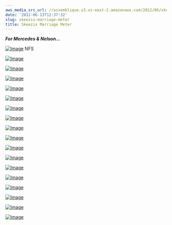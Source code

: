 ```yaml
---
aws_media_src_url: //assemblique.s3.us-east-2.amazonaws.com/2012/06/skeezix-mm11.jpg
date: '2012-06-13T12:37:32'
slug: skeezix-marriage-meter
title: Skeezix Marriage Meter
---
```


 ***For Mercedes & Nelson…***

 [![Image](//assemblique.s3.us-east-2.amazonaws.com/2012/06/skeezix-mm11.jpg?w=487)](//assemblique.s3.us-east-2.amazonaws.com/2012/06/skeezix-mm11.jpg) NFS

 [![Image](//assemblique.s3.us-east-2.amazonaws.com/2012/06/skeezix-mm21.jpg?w=487)](//assemblique.s3.us-east-2.amazonaws.com/2012/06/skeezix-mm21.jpg)

 [![Image](//assemblique.s3.us-east-2.amazonaws.com/2012/06/skeezix-mm-deatil1.jpg?w=487)](//assemblique.s3.us-east-2.amazonaws.com/2012/06/skeezix-mm-deatil1.jpg)

 [![Image](//assemblique.s3.us-east-2.amazonaws.com/2012/06/skeezix-mm-angle21.jpg?w=487)](//assemblique.s3.us-east-2.amazonaws.com/2012/06/skeezix-mm-angle21.jpg)

 [![Image](//assemblique.s3.us-east-2.amazonaws.com/2012/06/skeezix-mm-tophalf1.jpg?w=487)](//assemblique.s3.us-east-2.amazonaws.com/2012/06/skeezix-mm-tophalf1.jpg)

 [![Image](//assemblique.s3.us-east-2.amazonaws.com/2012/06/skeezix-mm-detail21.jpg?w=487)](//assemblique.s3.us-east-2.amazonaws.com/2012/06/skeezix-mm-detail21.jpg)

 [![Image](//assemblique.s3.us-east-2.amazonaws.com/2012/06/skeezix-mm-angle1.jpg?w=487)](//assemblique.s3.us-east-2.amazonaws.com/2012/06/skeezix-mm-angle1.jpg)

 [![Image](//assemblique.s3.us-east-2.amazonaws.com/2012/06/skeezix-mm-vane1.jpg?w=487)](//assemblique.s3.us-east-2.amazonaws.com/2012/06/skeezix-mm-vane1.jpg)

 [![Image](//assemblique.s3.us-east-2.amazonaws.com/2012/06/skeezix-mm-bothalf1.jpg?w=487)](//assemblique.s3.us-east-2.amazonaws.com/2012/06/skeezix-mm-bothalf1.jpg)

 [![Image](//assemblique.s3.us-east-2.amazonaws.com/2012/06/skeezix-mm-side-det1.jpg?w=487)](//assemblique.s3.us-east-2.amazonaws.com/2012/06/skeezix-mm-side-det1.jpg)

 [![Image](//assemblique.s3.us-east-2.amazonaws.com/2012/06/skeezix-mm-detail31.jpg?w=487)](//assemblique.s3.us-east-2.amazonaws.com/2012/06/skeezix-mm-detail31.jpg)

 [![Image](//assemblique.s3.us-east-2.amazonaws.com/2012/06/skeezix-mm-detail61.jpg?w=487)](//assemblique.s3.us-east-2.amazonaws.com/2012/06/skeezix-mm-detail61.jpg)

 [![Image](//assemblique.s3.us-east-2.amazonaws.com/2012/06/skeezix-mm-detail41.jpg?w=487)](//assemblique.s3.us-east-2.amazonaws.com/2012/06/skeezix-mm-detail41.jpg)

 [![Image](//assemblique.s3.us-east-2.amazonaws.com/2012/06/skeezix-mm-side2-det1.jpg?w=487)](//assemblique.s3.us-east-2.amazonaws.com/2012/06/skeezix-mm-side2-det1.jpg)

 [![Image](//assemblique.s3.us-east-2.amazonaws.com/2012/06/skeezix-mm-detail1.jpg?w=487)](//assemblique.s3.us-east-2.amazonaws.com/2012/06/skeezix-mm-detail1.jpg)

 [![Image](//assemblique.s3.us-east-2.amazonaws.com/2012/06/skeezix-mm-detail51.jpg?w=487)](//assemblique.s3.us-east-2.amazonaws.com/2012/06/skeezix-mm-detail51.jpg)

 [![Image](//assemblique.s3.us-east-2.amazonaws.com/2012/06/skeezix-mm-back1.jpg?w=487)](//assemblique.s3.us-east-2.amazonaws.com/2012/06/skeezix-mm-back1.jpg)

 [![Image](//assemblique.s3.us-east-2.amazonaws.com/2012/06/skeezix-mm-back-det1.jpg?w=487)](//assemblique.s3.us-east-2.amazonaws.com/2012/06/skeezix-mm-back-det1.jpg)